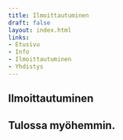 ```yaml
---
title: Ilmoittautuminen
draft: false
layout: index.html
links:
- Etusivu
- Info
- Ilmoittautuminen
- Yhdistys
---
```


## Ilmoittautuminen

<span class="enroll-link__container">
<h2 class="enroll-link">
  Tulossa myöhemmin.
</h2>
</span>
